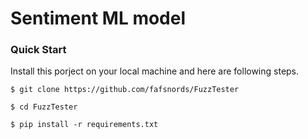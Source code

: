 # Sentiment ML model
### Quick Start
Install this porject on your local machine and here are following steps.
```
$ git clone https://github.com/fafsnords/FuzzTester

$ cd FuzzTester

$ pip install -r requirements.txt
```
